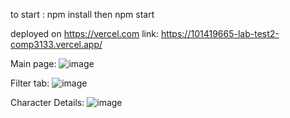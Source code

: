 to start : npm install then npm start

deployed on https://vercel.com link: https://101419665-lab-test2-comp3133.vercel.app/

Main page: ![image](https://github.com/user-attachments/assets/300e86e1-0b31-4531-9d4c-c45ac1fe49d5)

Filter tab: ![image](https://github.com/user-attachments/assets/5e64e857-592e-4ed9-b396-85f1d8dc8cbc)

Character Details: ![image](https://github.com/user-attachments/assets/d3ed50db-02a8-4e91-ab7b-47e7e347f605)

